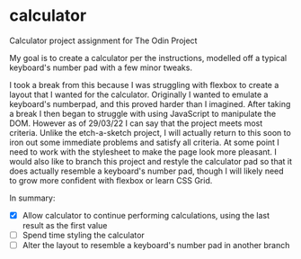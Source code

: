 # calculator
Calculator project assignment for The Odin Project

My goal is to create a calculator per the instructions, modelled off a typical keyboard's number pad with a few minor tweaks.

I took a break from this because I was struggling with flexbox to create a layout that I wanted for the calculator. Originally I wanted to emulate a keyboard's numberpad, and this proved harder than I imagined. After taking a break I then began to struggle with using JavaScript to manipulate the DOM. However as of 29/03/22 I can say that the project meets most criteria. Unlike the etch-a-sketch project, I will actually return to this soon to iron out some immediate problems and satisfy all criteria. At some point I need to work with the stylesheet to make the page look more pleasant. I would also like to branch this project and restyle the calculator pad so that it does actually resemble a keyboard's number pad, though I will likely need to grow more confident with flexbox or learn CSS Grid.

In summary:
- [x] Allow calculator to continue performing calculations, using the last result as the first value
- [ ] Spend time styling the calculator
- [ ] Alter the layout to resemble a keyboard's number pad in another branch

